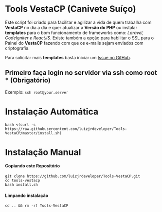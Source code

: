 # Tools VestaCP (Canivete Suíço)

Este script foi criado para facilitar e agilizar a vida de quem trabalha com **VestaCP** no dia a dia e quer atualizar a **Versão do PHP** ou instalar **templates** para o bom funcionamento de frameworks como: *Laravel, CodeIgniter e ReactJS*. Existe também a opção para habilitar o SSL para o Painel do **VestaCP** fazendo com que os e-mails sejam enviados com criptografia.

Para solicitar mais **templates** basta iniciar um [Issue no GitHub](https://github.com/luizjrdeveloper/Tools-VestaCP/issues/new).

## Primeiro faça login no servidor via ssh como root * (Obrigatório)
Exemplo:
`ssh root@your.server`

# Instalação Automática

`bash <(curl -s https://raw.githubusercontent.com/luizjrdeveloper/Tools-VestaCP/master/install.sh)`

# Instalação Manual

#### Copiando este Repositório

`git clone https://github.com/luizjrdeveloper/Tools-VestaCP.git`  
`cd tools-vestacp`  
`bash install.sh`

#### Limpando instalação

`cd .. && rm -rf Tools-VestaCP`
